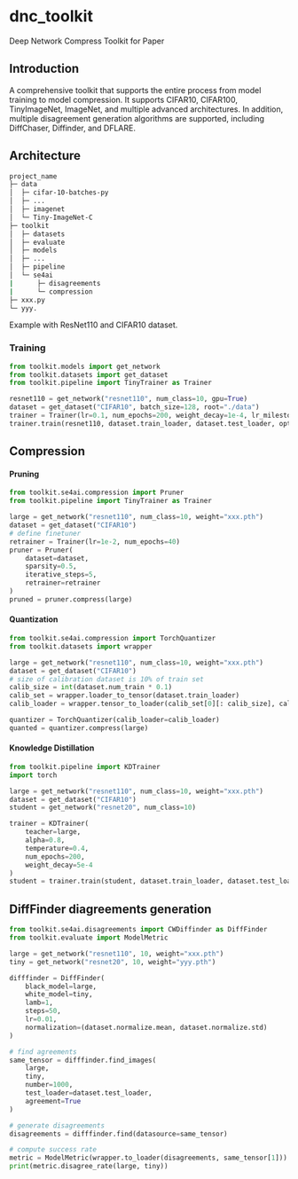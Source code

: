 # dnc_toolkit
Deep Network Compress Toolkit for Paper

## Introduction
A comprehensive toolkit that supports the entire process from model training to model compression. It supports CIFAR10, CIFAR100, TinyImageNet, ImageNet, and multiple advanced architectures.
In addition, multiple disagreement generation algorithms are supported, including DiffChaser, Diffinder, and DFLARE.

## Architecture

``` bash
project_name
├─ data
│  ├─ cifar-10-batches-py
│  ├─ ...
│  ├─ imagenet
│  └─ Tiny-ImageNet-C
├─ toolkit
│  ├─ datasets
│  ├─ evaluate
│  ├─ models
│  ├─ ...
│  ├─ pipeline
│  └─ se4ai
|      ├─ disagreements
|      └─ compression
├─ xxx.py
└─ yyy.
```
Example with ResNet110 and CIFAR10 dataset.

### Training

```python
from toolkit.models import get_network
from toolkit.datasets import get_dataset
from toolkit.pipeline import TinyTrainer as Trainer

resnet110 = get_network("resnet110", num_class=10, gpu=True)
dataset = get_dataset("CIFAR10", batch_size=128, root="./data")
trainer = Trainer(lr=0.1, num_epochs=200, weight_decay=1e-4, lr_milestone=[80, 120, 160])
trainer.train(resnet110, dataset.train_loader, dataset.test_loader, optimizer="SGD")
```

## Compression

#### Pruning

```python
from toolkit.se4ai.compression import Pruner
from toolkit.pipeline import TinyTrainer as Trainer

large = get_network("resnet110", num_class=10, weight="xxx.pth")
dataset = get_dataset("CIFAR10")
# define finetuner
retrainer = Trainer(lr=1e-2, num_epochs=40)
pruner = Pruner(
    dataset=dataset, 
    sparsity=0.5, 
    iterative_steps=5,
    retrainer=retrainer
)
pruned = pruner.compress(large)
```

#### Quantization

```python
from toolkit.se4ai.compression import TorchQuantizer
from toolkit.datasets import wrapper

large = get_network("resnet110", num_class=10, weight="xxx.pth")
dataset = get_dataset("CIFAR10")
# size of calibration dataset is 10% of train set
calib_size = int(dataset.num_train * 0.1)
calib_set = wrapper.loader_to_tensor(dataset.train_loader)
calib_loader = wrapper.tensor_to_loader(calib_set[0][: calib_size], calib_set[1][: calib_size])

quantizer = TorchQuantizer(calib_loader=calib_loader)
quanted = quantizer.compress(large)
```

#### Knowledge Distillation

```python
from toolkit.pipeline import KDTrainer
import torch

large = get_network("resnet110", num_class=10, weight="xxx.pth")
dataset = get_dataset("CIFAR10")
student = get_network("resnet20", num_class=10)

trainer = KDTrainer(
    teacher=large,
    alpha=0.8,
    temperature=0.4,
    num_epochs=200,
    weight_decay=5e-4
)
student = trainer.train(student, dataset.train_loader, dataset.test_loader, optimizer="SGD")
```

## DiffFinder diagreements generation

``` python
from toolkit.se4ai.disagreements import CWDiffinder as DiffFinder
from toolkit.evaluate import ModelMetric

large = get_network("resnet110", 10, weight="xxx.pth")
tiny = get_network("resnet20", 10, weight="yyy.pth")

difffinder = DiffFinder(
    black_model=large,
    white_model=tiny,
    lamb=1,
    steps=50,
    lr=0.01,
    normalization=(dataset.normalize.mean, dataset.normalize.std)
)

# find agreements
same_tensor = difffinder.find_images(
    large, 
    tiny, 
    number=1000, 
    test_loader=dataset.test_loader,
    agreement=True
)

# generate disagreements
disagreements = difffinder.find(datasource=same_tensor)

# compute success rate
metric = ModelMetric(wrapper.to_loader(disagreements, same_tensor[1]))
print(metric.disagree_rate(large, tiny))

```
